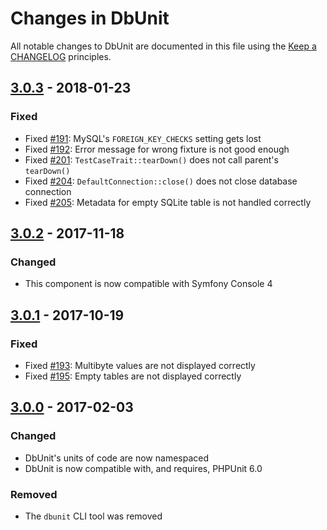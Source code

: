 # Changes in DbUnit

All notable changes to DbUnit are documented in this file using the [Keep a CHANGELOG](http://keepachangelog.com/) principles.

## [3.0.3] - 2018-01-23

### Fixed

* Fixed [#191](https://github.com/sebastianbergmann/dbunit/pull/191): MySQL's `FOREIGN_KEY_CHECKS` setting gets lost
* Fixed [#192](https://github.com/sebastianbergmann/dbunit/pull/192): Error message for wrong fixture is not good enough
* Fixed [#201](https://github.com/sebastianbergmann/dbunit/pull/201): `TestCaseTrait::tearDown()` does not call parent's `tearDown()`
* Fixed [#204](https://github.com/sebastianbergmann/dbunit/pull/204): `DefaultConnection::close()` does not close database connection
* Fixed [#205](https://github.com/sebastianbergmann/dbunit/pull/205): Metadata for empty SQLite table is not handled correctly

## [3.0.2] - 2017-11-18

### Changed

* This component is now compatible with Symfony Console 4

## [3.0.1] - 2017-10-19

### Fixed

* Fixed [#193](https://github.com/sebastianbergmann/dbunit/pull/193): Multibyte values are not displayed correctly
* Fixed [#195](https://github.com/sebastianbergmann/dbunit/issues/195): Empty tables are not displayed correctly

## [3.0.0] - 2017-02-03

### Changed

* DbUnit's units of code are now namespaced
* DbUnit is now compatible with, and requires, PHPUnit 6.0

### Removed

* The `dbunit` CLI tool was removed

[3.0.3]: https://github.com/sebastianbergmann/dbunit/compare/3.0.2...3.0.3
[3.0.2]: https://github.com/sebastianbergmann/dbunit/compare/3.0.1...3.0.2
[3.0.1]: https://github.com/sebastianbergmann/dbunit/compare/3.0.0...3.0.1
[3.0.0]: https://github.com/sebastianbergmann/dbunit/compare/2.0...3.0.0
